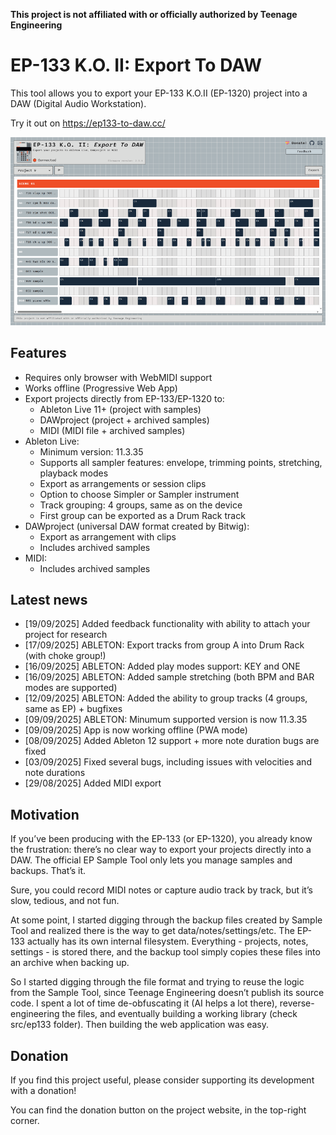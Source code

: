 **This project is not affiliated with or officially authorized by Teenage Engineering**

# EP-133 K.O. II: Export To DAW

This tool allows you to export your EP-133 K.O.II (EP-1320) project into a DAW (Digital Audio Workstation).

Try it out on https://ep133-to-daw.cc/

![EP-133 To Daw](./public/ep133-to-daw.png)


## Features

- Requires only browser with WebMIDI support
- Works offline (Progressive Web App)
- Export projects directly from EP-133/EP-1320 to:
  - Ableton Live 11+ (project with samples)
  - DAWproject (project + archived samples)
  - MIDI (MIDI file + archived samples)
- Ableton Live:
  - Minimum version: 11.3.35
  - Supports all sampler features: envelope, trimming points, stretching, playback modes
  - Export as arrangements or session clips
  - Option to choose Simpler or Sampler instrument
  - Track grouping: 4 groups, same as on the device
  - First group can be exported as a Drum Rack track
- DAWproject (universal DAW format created by Bitwig):
  - Export as arrangement with clips
  - Includes archived samples
- MIDI:
  - Includes archived samples


## Latest news

- [19/09/2025] Added feedback functionality with ability to attach your project for research
- [17/09/2025] ABLETON: Export tracks from group A into Drum Rack (with choke group!)
- [16/09/2025] ABLETON: Added play modes support: KEY and ONE
- [16/09/2025] ABLETON: Added sample stretching (both BPM and BAR modes are supported)
- [12/09/2025] ABLETON: Added the ability to group tracks (4 groups, same as EP) + bugfixes
- [09/09/2025] ABLETON: Minumum supported version is now 11.3.35
- [09/09/2025] App is now working offline (PWA mode)
- [08/09/2025] Added Ableton 12 support + more note duration bugs are fixed
- [03/09/2025] Fixed several bugs, including issues with velocities and note durations
- [29/08/2025] Added MIDI export


## Motivation

If you’ve been producing with the EP-133 (or EP-1320), you already know the frustration: there’s no clear way to export your projects directly into a DAW.
The official EP Sample Tool only lets you manage samples and backups. That’s it.

Sure, you could record MIDI notes or capture audio track by track, but it’s slow, tedious, and not fun.

At some point, I started digging through the backup files created by Sample Tool and realized there is the way to get data/notes/settings/etc. The EP-133 actually has its own internal filesystem. Everything - projects, notes, settings - is stored there, and the backup tool simply copies these files into an archive when backing up.

So I started digging through the file format and trying to reuse the logic from the Sample Tool, since Teenage Engineering doesn’t publish its source code.
I spent a lot of time de-obfuscating it (AI helps a lot there), reverse-engineering the files, and eventually building a working library (check src/ep133 folder).
Then building the web application was easy.


## Donation

If you find this project useful, please consider supporting its development with a donation!

You can find the donation button on the project website, in the top-right corner.
